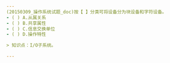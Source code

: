 ```yaml
---
(20150309_操作系统试题_doc)按【 】分类可将设备分为块设备和字符设备。
- ( ) A.从属关系 
- ( ) B.共享属性 
- ( ) C.信息交换单位 
- ( ) D.操作特性

> 知识点：I/O子系统。

---
```


